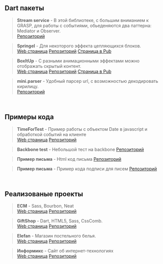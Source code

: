 ## Dart пакеты

> **Stream service** - В этой библиотеке, с большим вниманием к GRASP, для работы с событиями, обьеденяются два паттерна: Mediator и Observer.<br>
<a href="https://github.com/Rasarts/stream_service">Репозиторий</a>

> **Springel** - Для некоторого эффекта цепляющихся блоков.<br>
<a href="http://rasarts.github.io/Springel/">Web страница</a>
<a href="https://github.com/Rasarts/Springel">Репозиторий</a>
<a href="https://pub.dartlang.org/packages/springel">Страница в Pub</a>

> **BoxItUp** - С разными анимационными эффектами можно отображать скрытый контент.<br>
<a href="http://rasarts.github.io/BoxItUp/">Web страница</a>
<a href="https://github.com/Rasarts/BoxItUp">Репозиторий</a>
<a href="https://pub.dartlang.org/packages/box_it_up">Страница в Pub</a>

> **mini.parser** - Удобный парсер url, с возможностью декодировать кирилицу.<br>
<a href="https://github.com/Rasarts/mini.parser">Репозиторий</a>

<br>

## Примеры кода

> **TimeForTest** - Пример работы с объектом Date в javascript и обработкой событий на клиенте<br>
<a href="http://rasarts.github.io/TimeForTest/app.html">Web страница</a>
<a href="https://github.com/Rasarts/TimeForTest">Репозиторий</a>

> **Backbone test** - Небольшой тест на backbone
<a href="https://github.com/Rasarts/test-app-backbone">Репозиторий</a>

> **Пример письма** - Html код письма
<a href="https://github.com/Rasarts/mail_test">Репозиторий</a>

> **Пример письма** - Пример кода подписи для писем
<a href="https://github.com/Rasarts/salonbravo_email_signature">Репозиторий</a>

<br>

## Реализованые проекты

> **ECM** - Sass, Bourbon, Neat<br>
<a href="http://www.tanais.ru/ecm/">Web страница</a>
<a href="https://github.com/Rasarts/ecm/tree/source">Репозиторий</a>

> **GiftShop** - Dart, HTML5, Sass, CssComb.<br>
<a href="http://www.tanais.ru/ecm/">Web страница</a>
<a href="https://github.com/Rasarts/giftshop/tree/source">Репозиторий</a>

> **Elefan** - Магазин постельного белья.<br>
<a href="http://www.tanais.ru/ecm/">Web страница</a>
<a href="https://github.com/Rasarts/Elefan/tree/source">Репозиторий</a>

> **Информикс** - Сайт об интернет-технологиях<br>
<a href="http://www.tanais.ru/ecm/">Web страница</a>
<a href="https://github.com/Rasarts/informix">Репозиторий</a>